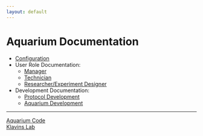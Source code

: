 ```yaml
---
layout: default
---
```


# Aquarium Documentation

* [Configuration](configuration/index.md)
* User Role Documentation:
  * [Manager](manager/index.md)
  * [Technician](technician/index.md)
  * [Researcher/Experiment Designer](designer/index.md)
* Development Documentation:
  * [Protocol Development](protocol_development/index.md)
  * [Aquarium Development](aquarium_development/index.md)

---
[Aquarium Code](https://github.com/klavinslab/aquarium)<br>
[Klavins Lab](https://klavinslab.org)